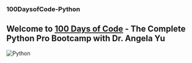 ### 100DaysofCode-Python

## Welcome to [100 Days of Code](https://100daysofpython.dev/) - The Complete Python Pro Bootcamp with Dr. Angela Yu



![Python](https://encrypted-tbn0.gstatic.com/images?q=tbn:ANd9GcROkR5-WRAKwN7BsQcvac35vh_zz11eflpQKg&usqp=CAU)
